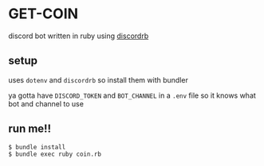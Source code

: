 # GET-COIN

discord bot written in ruby using [discordrb](https://github.com/shardlab/discordrb)

## setup

uses `dotenv` and `discordrb` so install them with bundler

ya gotta have `DISCORD_TOKEN` and `BOT_CHANNEL` in a `.env` file so it knows what bot and channel to use

## run me!!

```
$ bundle install
$ bundle exec ruby coin.rb
```
